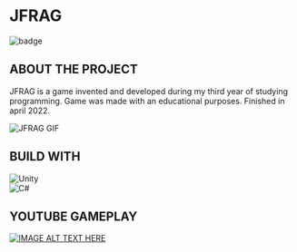 # JFRAG
![badge](https://img.shields.io/github/last-commit/kiwuz/JFRAG_04_2022?style=for-the-badge)

## ABOUT THE PROJECT

JFRAG is a game invented and developed during my third year of studying programming. 
Game was made with an educational purposes.
Finished in april 2022.

![JFRAG GIF](https://user-images.githubusercontent.com/49866616/163461860-642c04a4-f052-4a8b-9c92-cbab3e737453.gif)


## BUILD WITH

![Unity](https://img.shields.io/badge/unity-%23000000.svg?style=for-the-badge&logo=unity&logoColor=white) <br />
![C#](https://img.shields.io/badge/c%23-%23239120.svg?style=for-the-badge&logo=c-sharp&logoColor=white)

## YOUTUBE GAMEPLAY
[![IMAGE ALT TEXT HERE](https://img.youtube.com/vi/JEEKlQEIYeg/0.jpg)](https://www.youtube.com/watch?v=JEEKlQEIYeg)

